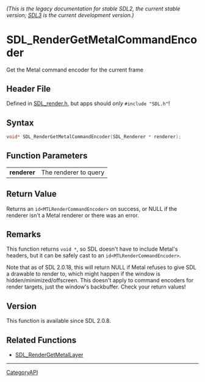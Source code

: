 ###### (This is the legacy documentation for stable SDL2, the current stable version; [SDL3](https://wiki.libsdl.org/SDL3/) is the current development version.)
# SDL_RenderGetMetalCommandEncoder

Get the Metal command encoder for the current frame 

## Header File

Defined in [SDL_render.h](https://github.com/libsdl-org/SDL/blob/SDL2/include/SDL_render.h), but apps should _only_ `#include "SDL.h"`!

## Syntax

```c
void* SDL_RenderGetMetalCommandEncoder(SDL_Renderer * renderer);

```

## Function Parameters

|                  |                       |
| ---------------- | --------------------- |
| **renderer**     | The renderer to query |

## Return Value

Returns an `id<MTLRenderCommandEncoder>` on success, or NULL if the
renderer isn't a Metal renderer or there was an error.

## Remarks

This function returns `void *`, so SDL doesn't have to include Metal's
headers, but it can be safely cast to an `id<MTLRenderCommandEncoder>`.

Note that as of SDL 2.0.18, this will return NULL if Metal refuses to give
SDL a drawable to render to, which might happen if the window is
hidden/minimized/offscreen. This doesn't apply to command encoders for
render targets, just the window's backbuffer. Check your return values!

## Version

This function is available since SDL 2.0.8.

## Related Functions

* [SDL_RenderGetMetalLayer](SDL_RenderGetMetalLayer)

----
[CategoryAPI](CategoryAPI)

